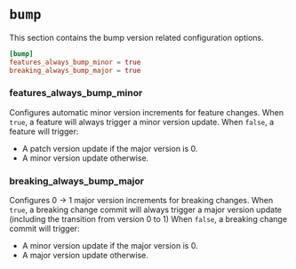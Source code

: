 # `bump`

This section contains the bump version related configuration options.

```toml
[bump]
features_always_bump_minor = true
breaking_always_bump_major = true
```

### features_always_bump_minor

Configures automatic minor version increments for feature changes.
When `true`, a feature will always trigger a minor version update.
When `false`, a feature will trigger:

- A patch version update if the major version is 0.
- A minor version update otherwise.

### breaking_always_bump_major

Configures 0 -> 1 major version increments for breaking changes.
When `true`, a breaking change commit will always trigger a major version update
(including the transition from version 0 to 1)
When `false`, a breaking change commit will trigger:

- A minor version update if the major version is 0.
- A major version update otherwise.
